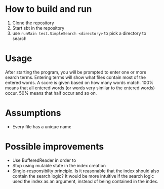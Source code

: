# How to build and run
1. Clone the repository
2. Start sbt in the repository
3. use `runMain test.SimpleSearch <directory>` to pick a directory to search

# Usage
After starting the program, you will be prompted to enter one or more search terms. Entering terms will show what files contain most of the entered words. A score is given based on how many words match. 100% means that all entered words (or words very similar to the entered words) occur. 50% means that half occur and so on.

# Assumptions
* Every file has a unique name

# Possible improvements
* Use BufferedReader in order to 
* Stop using mutable state in the index creation
* Single-responsibilty principle. Is it reasonable that the index should also contain the search logic? It would be more intuitive if the search logic used the index as an argument, instead of being contained in the index.
